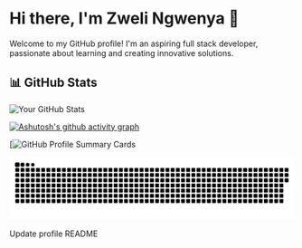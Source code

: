 # Hi there, I'm Zweli Ngwenya 👋

Welcome to my GitHub profile! I'm an aspiring full stack developer, passionate about learning and creating innovative solutions.

## 📊 GitHub Stats

![Your GitHub Stats](https://github-readme-stats.vercel.app/api?username=Zweli23&show_icons=true&theme=radical)

[![Ashutosh's github activity graph](https://github-readme-activity-graph.vercel.app/graph?username=Zweli23&theme=react-dark)](https://github.com/ashutosh00710/github-readme-activity-graph)

[![GitHub Profile Summary Cards](https://github-profile-summary-cards.vercel.app/api/cards/profile-details?username=Zweli23&theme=github_dark) 


<p align="center">
 <img width="600" src="github-snake.svg" alt="snake"/>
</p>





Update profile README














